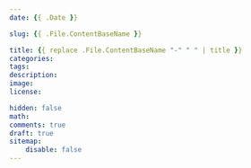 ```yaml
---
date: {{ .Date }}

slug: {{ .File.ContentBaseName }}

title: {{ replace .File.ContentBaseName "-" " " | title }}
categories:
tags:
description:
image:
license:

hidden: false
math:
comments: true
draft: true
sitemap:
    disable: false
---
```

